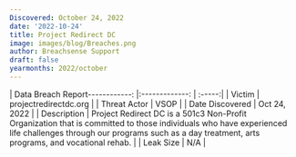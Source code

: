 ```yaml
---
Discovered: October 24, 2022
date: '2022-10-24'
title: Project Redirect DC
image: images/blog/Breaches.png
author: Breachsense Support
draft: false
yearmonths: 2022/october
---
```


| Data Breach Report------------:     |:-------------:    | :-----:|
| Victim      | projectredirectdc.org      | 
| Threat Actor      | VSOP      | 
| Date Discovered      | Oct 24, 2022      | 
| Description      | Project Redirect DC is a 501c3 Non-Profit Organization that is committed to those individuals who have experienced life challenges through our programs such as a day treatment, arts programs, and vocational rehab.      | 
| Leak Size      | N/A      | 

